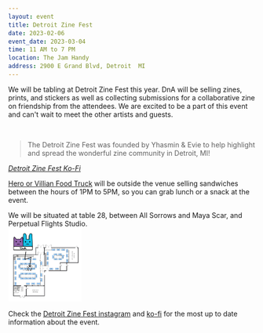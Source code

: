 ```yaml
---
layout: event
title: Detroit Zine Fest
date: 2023-02-06
event_date: 2023-03-04
time: 11 AM to 7 PM
location: The Jam Handy
address: 2900 E Grand Blvd, Detroit  MI
---
```


We will be tabling at Detroit Zine Fest this year. DnA will be selling zines, prints, and stickers as well as collecting submissions for a collaborative zine on friendship from the attendees. We are excited to be a part of this event and can't wait to meet the other artists and guests.

<a href="/assets/img/events/dzf2023_1.png" title="Promo Slide 1"><img src="/assets/img/events/dzf2023_1.png" width="150" alt=""></a>
<a href="/assets/img/events/dzf2023_2.png" title="Promo Slide 2"><img src="/assets/img/events/dzf2023_2.png" width="150" alt=""></a>

> The Detroit Zine Fest was founded by Yhasmin & Evie to help highlight and spread the wonderful zine community in Detroit, MI!

*[Detroit Zine Fest Ko-Fi](https://ko-fi.com/detroitzinefest)*

[Hero or Villian Food Truck](https://www.heroorvillaindeli.com/) will be outside the venue selling sandwiches between the hours of 1PM to 5PM, so you can grab lunch or a snack at the event.

We will be situated at table 28, between All Sorrows and Maya Scar, and Perpetual Flights Studio.  
<a href="/assets/img/events/detroitzinefesttable.png" title="Venue Table Map"><img src="/assets/img/events/detroitzinefesttable.png" width="150" alt="A map showing the layout of the venue, with a large DnA logo pointing to table 28."></a>

Check the [Detroit Zine Fest instagram](https://www.instagram.com/detzinefest/) and [ko-fi](https://ko-fi.com/detroitzinefest) for the most up to date information about the event.

